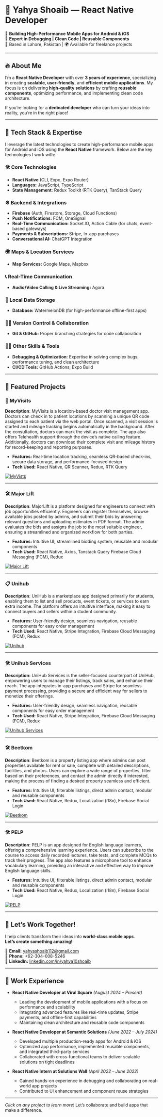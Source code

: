 # 🌟 Yahya Shoaib — React Native Developer  

🚀 **Building High-Performance Mobile Apps for Android & iOS**  
🎯 **Expert in Debugging | Clean Code | Reusable Components**  
📍 Based in Lahore, Pakistan | 🌍 Available for freelance projects  

---

## 🔥 About Me

I’m a **React Native Developer** with over **3 years of experience**, specializing in creating **scalable**, **user-friendly**, and **efficient mobile applications**. My focus is on delivering **high-quality solutions** by crafting **reusable components**, optimizing performance, and implementing clean code architecture.  

If you’re looking for a **dedicated developer** who can turn your ideas into reality, you’re in the right place! 

---

## 🚀 Tech Stack & Expertise  

I leverage the latest technologies to create high-performance mobile apps for Android and iOS using the **React Native** framework. Below are the key technologies I work with:

### 🛠️ **Core Technologies**  
- **React Native** (CLI, Expo, Expo Router)  
- **Languages:** JavaScript, TypeScript  
- **State Management:** Redux Toolkit (RTK Query), TanStack Query  

### ⚙️ **Backend & Integrations**  
- **Firebase** (Auth, Firestore, Storage, Cloud Functions)  
- **Push Notifications:** FCM, OneSignal  
- **Real-Time Communication:** Socket.IO, Action Cable (for chats, event-based gateways)  
- **Payments & Subscriptions:** Stripe, In-app purchases  
- **Conversational AI:** ChatGPT Integration  

### 🌍 **Maps & Location Services**  
- **Map Services:** Google Maps, Mapbox  

### 📞 **Real-Time Communication**  
- **Audio/Video Calling & Live Streaming:** Agora  

### 💾 **Local Data Storage**  
- **Database:** WatermelonDB (for high-performance offline-first apps)  

### 🧑‍💻 **Version Control & Collaboration**  
- **Git & GitHub:** Proper branching strategies for code collaboration  

### 🧑‍💻 **Other Skills & Tools**  
- **Debugging & Optimization:** Expertise in solving complex bugs, performance tuning, and clean architecture  
- **CI/CD Tools:** GitHub Actions, Expo Build 

---

## 🌟 Featured Projects  

### 📱 **MyVisits**  
**Description:** MyVisits is a location-based doctor visit management app. Doctors can
check in to patient locations by scanning a unique QR code assigned to each patient via
the web portal. Once scanned, a visit session is started and mileage tracking begins
automatically in the background. After the consultation, doctors can mark the visit as
complete. The app also offers Telehealth support through the device’s native calling
feature. Additionally, doctors can download their complete visit and mileage history for
record-keeping and reporting purposes.  
- **Features:** Real-time location tracking, seamless QR-based check-ins, secure data storage, and performance-focused design
- **Tech Used:** React Native, QR Scanner,  Redux, RTK Query  

[![MyVists](https://play-lh.googleusercontent.com/KwX0F26jNq18_WaSnPX00qpDsF9bjBH8Lr7doWKbdclEEqEDBt1AWyd5eDXNbj8=w480-h960-rw)](https://play.google.com/store/apps/details?id=com.catanco&pcampaignid=web_share)

---

### 🛠️ **Major Lift**  
**Description:** MajorLift is a platform designed for engineers to connect with job
opportunities efficiently. Engineers can register themselves, browse available jobs
posted by admins, and submit their bids by answering relevant questions and uploading
estimates in PDF format. The admin evaluates the bids and assigns the job to the most
suitable engineer, ensuring a streamlined and organized workflow for both parties.
- **Features:** Intuitive UI, streamlined bidding system, reusable and modular components
- **Tech Used:** React Native, Axios, Tanstack Query Firebase Cloud Messaging (FCM), Redux

[![Major Lift](https://play-lh.googleusercontent.com/_b3nML1u8lPYshAqa0jJo78Icmg5mJyLoQy2PX-jBdD5-wkgTAt818SHpJGaft5BH3U=w480-h960-rw)](https://play.google.com/store/apps/details?id=com.majorlift&pcampaignid=web_share)

---

### 📋 **Unihub**  
**Description:** UniHub is a marketplace app designed primarily for students, enabling
them to list and sell products, event tickets, or services to earn extra income. The
platform offers an intuitive interface, making it easy to connect buyers and sellers within
a student community.  
- **Features:** User-friendly design, seamless navigation, reusable components for easy order management
- **Tech Used:** React Native, Stripe Integration, Firebase Cloud Messaging (FCM), Redux

[![Unihub](https://play-lh.googleusercontent.com/JsHojcP3k7pih_zF4JOq5VK39lQCTPdJJHHuE4wnPj2QN1hPZgIx8WdEzbcaBE2JU7c=w480-h960-rw)](https://play.google.com/store/apps/details?id=com.unihub&pcampaignid=web_share)

---

### 🛠️ **Unihub Services**  
**Description:** UniHub Services is the seller-focused counterpart of UniHub, empowering
users to manage their listings, track sales, and enhance their reach. The app integrates
in-app purchases and Stripe for seamless payment processing, providing a secure and
efficient way for sellers to monetize their offerings. 
- **Features:** User-friendly design, seamless navigation, reusable components for easy order management
- **Tech Used:** React Native, Stripe Integration, Firebase Cloud Messaging (FCM), Redux

[![Unihub Services](https://play-lh.googleusercontent.com/sMM3pdHhWpf0yQy49lyWaIx_kSAy9ZkstkkrOdDAAWM2lqoi02u2DBgwxWfG6B_yyg=w480-h960-rw)](https://play.google.com/store/apps/details?id=com.unihubservices&pcampaignid=web_share)

---

### 🛠️ **Beetkom**  
**Description:** Beetkom is a property listing app where admins can post properties
available for rent or sale, complete with detailed descriptions, facilities, and photos.
Users can explore a wide range of properties, filter based on their preferences, and
contact the admin directly if interested, making the process of finding a desired property
seamless and efficient.
- **Features:** Intuitive UI, filterable listings, direct admin contact, modular and reusable components
- **Tech Used:** React Native, Redux, Localization (i18n), Firebase Social Login

[![Beetkom](https://play-lh.googleusercontent.com/ZDjwIGFWTNWRPBoVCwF3kf6iohpEP6rCLxiBbfGTwYSyxzY9x0k2oPVDQD17Ysy82KQ=w480-h960-rw)](https://play.google.com/store/apps/details?id=io.beetkom&pcampaignid=web_share)

---

### 🛠️ **PELP**  
**Description:** PELP is an app designed for English language learners, offering a
comprehensive learning experience. Users can subscribe to the course to access daily
recorded lectures, take tests, and complete MCQs to track their progress. The app also
features a microphone tool to enhance vocabulary learning, providing an interactive and
effective way to improve English language skills.
- **Features:** Intuitive UI, filterable listings, direct admin contact, modular and reusable components
- **Tech Used:** React Native, Redux, Localization (i18n), Firebase Social Login

[![PELP](https://play-lh.googleusercontent.com/RQQ31n6G7hWzyV21TYm-mvnxZNeu-GXOi3AVpck1i-AVXMdL7m134O6o4-DezfEe5A=w480-h960-rw)](https://play.google.com/store/apps/details?id=com.semantic.pelp&pcampaignid=web_share)

---

## 🎯 Let’s Work Together!  
I help clients transform their ideas into **world-class mobile apps**.  
**Let’s create something amazing!**  

📧 **Email:** [yahyashoaib112@gmail.com](mailto:yahyashoaib112@gmail.com)  
📱 **Phone:** +92-304-008-5246  
🔗 **LinkedIn:** [linkedin.com/in/yahya10shoaib](https://linkedin.com/in/yahya10shoaib)  

---

## 💼 Work Experience

- **React Native Developer at Viral Square** *(August 2024 – Present)*  
  - Leading the development of mobile applications with a focus on performance and scalability  
  - Integrating advanced features like real-time updates, Stripe payments, and offline-first capabilities  
  - Maintaining clean architecture and reusable code components

- **React Native Developer at Semantic Solutions** *(June 2022 – July 2024)*  
  - Developed multiple production-ready apps for Android & iOS  
  - Optimized app performance, implemented reusable components, and integrated third-party services  
  - Collaborated with cross-functional teams to deliver scalable solutions on tight deadlines

- **React Native Intern at Solutions Wall** *(April 2022 – June 2022)*  
  - Gained hands-on experience in debugging and collaborating on real-world app projects  
  - Contributed to UI enhancement and component reuse strategies  

---

*Click on any project to learn more!* Let’s collaborate and build apps that make a difference.
